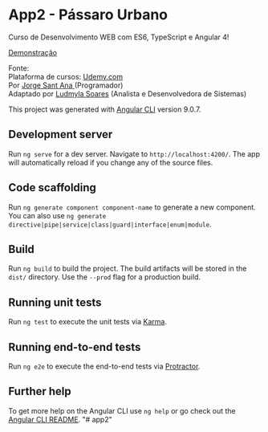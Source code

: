 # App2 - Pássaro Urbano
 Curso de Desenvolvimento WEB com ES6, TypeScript e Angular 4!

<a href="https://app2-ludmyla-soares.s3-website.us-east-2.amazonaws.com">Demonstração</a>

Fonte: </br>
Plataforma de cursos: <a href="https:/www.udemy.com">Udemy.com</a> </br>
Por <a href="https://www.udemy.com/course/curso-de-desenvolvimento-web-com-es6-typescript-e-angular-4/">Jorge Sant Ana </a> (Programador) </br>
Adaptado por <a href="https:/www.ludmylasoares.site">Ludmyla Soares</a> (Analista e Desenvolvedora de Sistemas)

This project was generated with [Angular CLI](https://github.com/angular/angular-cli) version 9.0.7.

## Development server

Run `ng serve` for a dev server. Navigate to `http://localhost:4200/`. The app will automatically reload if you change any of the source files.

## Code scaffolding

Run `ng generate component component-name` to generate a new component. You can also use `ng generate directive|pipe|service|class|guard|interface|enum|module`.

## Build

Run `ng build` to build the project. The build artifacts will be stored in the `dist/` directory. Use the `--prod` flag for a production build.

## Running unit tests

Run `ng test` to execute the unit tests via [Karma](https://karma-runner.github.io).

## Running end-to-end tests

Run `ng e2e` to execute the end-to-end tests via [Protractor](http://www.protractortest.org/).

## Further help

To get more help on the Angular CLI use `ng help` or go check out the [Angular CLI README](https://github.com/angular/angular-cli/blob/master/README.md).
"# app2" 
